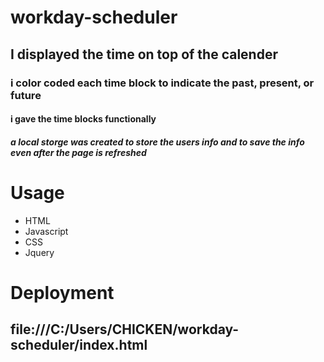 # workday-scheduler
## I displayed the time on top of the calender
### i color coded each time block to indicate the past, present, or future 
#### i gave the time blocks functionally
##### a local storge was created to store the users info and to save the info even after the page is refreshed
# Usage
- HTML
- Javascript
- CSS
- Jquery
# Deployment
## file:///C:/Users/CHICKEN/workday-scheduler/index.html